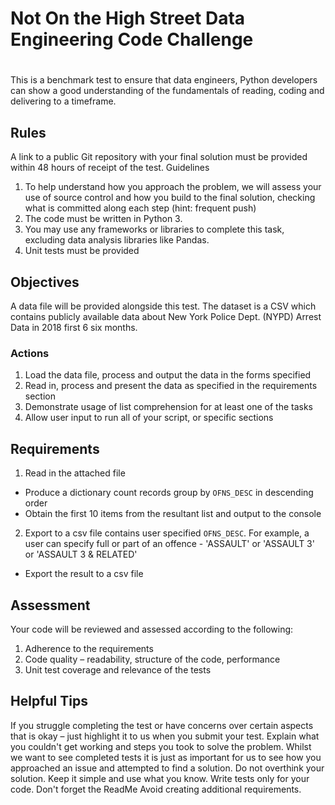 # Not On the High Street Data Engineering Code Challenge

# 
This is a benchmark test to ensure that data engineers, Python developers can show a good understanding of the fundamentals of reading, coding and delivering to a timeframe.

## Rules
 A link to a public Git repository with your final solution must be provided within 48 hours of receipt of the test. 
Guidelines
1. To help understand how you approach the problem, we will assess your use of source control and how you build to the final solution, checking what is committed 
along each step (hint: frequent push)
2. The code must be written in Python 3.
3. You may use any frameworks or libraries to complete this task, excluding data analysis libraries like Pandas.
4. Unit tests must be provided

## Objectives
A data file will be provided alongside this test. The dataset is a CSV which contains publicly available data about New York Police Dept. (NYPD) Arrest Data in 2018 first 6 six months. 

### Actions
1. Load the data file, process and output the data in the forms specified
2. Read in, process and present the data as specified in the requirements section
3. Demonstrate usage of list comprehension for at least one of the tasks
4. Allow user input to run all of your script, or specific sections

## Requirements
1. Read in the attached file
  - Produce a dictionary count records group by `OFNS_DESC` in descending order
  - Obtain the first 10 items from the resultant list and output to the console
  
2. Export to a csv file contains user specified `OFNS_DESC`. For example, a user can specify full or part of an offence - 'ASSAULT' or 'ASSAULT 3' or 'ASSAULT 3 & RELATED'
  - Export the result to a csv file
  
## Assessment
Your code will be reviewed and assessed according to the following:
1. Adherence to the requirements
2. Code quality – readability, structure of the code, performance
3. Unit test coverage and relevance of the tests

## Helpful Tips
If you struggle completing the test or have concerns over certain aspects that is okay – just highlight it to us when you submit your test. 
Explain what you couldn't get working and steps you took to solve the problem. Whilst we want to see completed tests 
it is just as important for us to see how you approached an issue and attempted to find a solution. 
Do not overthink your solution. Keep it simple and use what you know. Write tests only for your code. 
Don't forget the ReadMe Avoid creating additional requirements.

